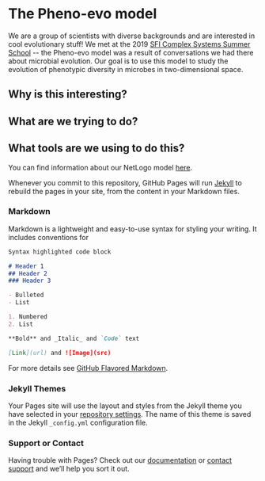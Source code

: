 # The Pheno-evo model

We are a group of scientists with diverse backgrounds and are interested in cool evolutionary stuff! We met at the 2019 [SFI Complex Systems Summer School]() -- the Pheno-evo model was a result of conversations we had there about microbial evolution. Our goal is to use this model to study the evolution of phenotypic diversity in microbes in two-dimensional space.

## Why is this interesting?

## What are we trying to do?

## What tools are we using to do this?

You can find information about our NetLogo model [here](https://ritwikavps.github.io/pheno-evo.github.io/phenoevonetlogo).


Whenever you commit to this repository, GitHub Pages will run [Jekyll](https://jekyllrb.com/) to rebuild the pages in your site, from the content in your Markdown files.

### Markdown

Markdown is a lightweight and easy-to-use syntax for styling your writing. It includes conventions for

```markdown
Syntax highlighted code block

# Header 1
## Header 2
### Header 3

- Bulleted
- List

1. Numbered
2. List

**Bold** and _Italic_ and `Code` text

[Link](url) and ![Image](src)
```

For more details see [GitHub Flavored Markdown](https://guides.github.com/features/mastering-markdown/).

### Jekyll Themes

Your Pages site will use the layout and styles from the Jekyll theme you have selected in your [repository settings](https://github.com/Ritwikavps/pheno-evo.github.io/settings). The name of this theme is saved in the Jekyll `_config.yml` configuration file.

### Support or Contact

Having trouble with Pages? Check out our [documentation](https://docs.github.com/categories/github-pages-basics/) or [contact support](https://github.com/contact) and we’ll help you sort it out.
